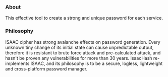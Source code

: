 ### About
This effective tool to create a strong and unique password for each service.

### Philosophy
ISAAC cipher has strong avalanche effects on password generation. Every unknown tiny change of its initial state can cause unpredictable output, therefore it is resistant to brute force attack and pre-calculated attack, and hasn't be proven any vulnerabilities for more than 30 years. IsaacHash re-implements ISAAC, and its philosophy is to be a secure, logless, lightweight and cross-platform password manager.




